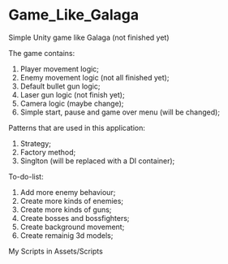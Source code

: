 # Game_Like_Galaga
Simple Unity game like Galaga (not finished yet)

The game contains:
1. Player movement logic;
2. Enemy movement logic (not all finished yet);
3. Default bullet gun logic;
4. Laser gun logic (not finish yet);
5. Camera logic (maybe change);
6. Simple start, pause and game over menu (will be changed);

Patterns that are used in this application:
1. Strategy;
2. Factory method;
3. Singlton (will be replaced with a DI container);
   
To-do-list:
1. Add more enemy behaviour;
2. Create more kinds of enemies;
3. Create more kinds of guns;
4. Create bosses and bossfighters;
5. Create background movement;
6. Create remainig 3d models;

My Scripts in Assets/Scripts
